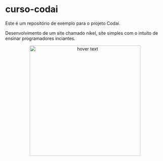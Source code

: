 # curso-codai

Este é um repositório de exemplo para o projeto Codaí.

Desenvolvimento de um site chamado nikel, site simples com o intuito de ensinar programadores inciantes.

<p align="center">
  <img src="C:\Users\murilo pacheco\Desktop\nikel\2022-01-23" width="350" title="hover text">
</p>
